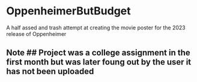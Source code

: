 # OppenheimerButBudget
A half assed and trash attempt at creating the movie poster for the 2023 release of Oppenheimer
## Note ## Project was a college assignment in the first month but was later foung out by the user it has not been uploaded
